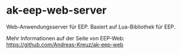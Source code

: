 # ak-eep-web-server
Web-Anwendungsserver für EEP. Basiert auf Lua-Bibliothek für EEP.

Mehr Informationen auf der Seite von EEP-Web:
https://github.com/Andreas-Kreuz/ak-eep-web
